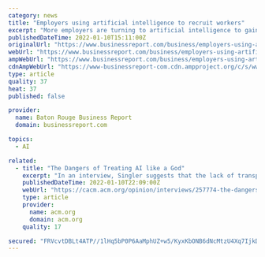 ```yaml
---
category: news
title: "Employers using artificial intelligence to recruit workers"
excerpt: "More employers are turning to artificial intelligence to gain a worker recruitment edge, the Wall Street Journal reports.  By automating previously manual tasks—like prescreening job applicants for basic qualifications,"
publishedDateTime: 2022-01-10T15:11:00Z
originalUrl: "https://www.businessreport.com/business/employers-using-artificial-intelligence-to-recruit-workers"
webUrl: "https://www.businessreport.com/business/employers-using-artificial-intelligence-to-recruit-workers"
ampWebUrl: "https://www.businessreport.com/business/employers-using-artificial-intelligence-to-recruit-workers?amp=1"
cdnAmpWebUrl: "https://www-businessreport-com.cdn.ampproject.org/c/s/www.businessreport.com/business/employers-using-artificial-intelligence-to-recruit-workers?amp=1"
type: article
quality: 37
heat: 37
published: false

provider:
  name: Baton Rouge Business Report
  domain: businessreport.com

topics:
  - AI

related:
  - title: "The Dangers of Treating AI like a God"
    excerpt: "In an interview, Singler suggests that the lack of transparency behind it leads some people to elevate AI to a mysterious deity-like figure. However, rather than fearing a robot rebellion or a deity version of AI judging us,"
    publishedDateTime: 2022-01-10T22:09:00Z
    webUrl: "https://cacm.acm.org/opinion/interviews/257774-the-dangers-of-treating-ai-like-a-god/fulltext"
    type: article
    provider:
      name: acm.org
      domain: acm.org
    quality: 17

secured: "FRVcvtDBLt4ATP//1lHq5bP0P6AaMphUZ+w5/KyxKbONB6dNcMtzU4Xq7IjkDzQ4HHcfOw3QAtG+1ydJzHIjn848/kh5R30Pt7ANyTDZMdfcwXa32iFiWGmkwdMINMgaKf0CiTnbyAXqVOhy7zCwBgx5mmVCh1yt2Z4kY5HKekgdnWUygIKg29+FKzuDKSW45oIT9BHuG8Qfl5GRiLrfReZHtcPaqU51gGuKJzCen7k/UF15hLSirGFJj1o4d6pz1JLMUp6dPffaLjqwUv0i4FwssdwEo3gEuJ3WFPKZXGqXZmf2OPPo5acSI6Ayt0fMYRtWbz1doO/EarC+tDo9c6ZViRrf8EKtQ+BLQbiQBjM=;OGyfx7CCwS3z5rnOvD4KpA=="
---
```


